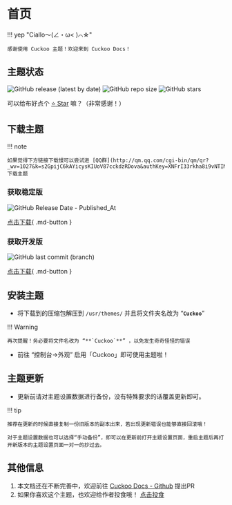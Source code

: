 # 首页

!!! yep "Ciallo～(∠・ω< )⌒☆"

    感谢使用 Cuckoo 主题！欢迎来到 Cuckoo Docs！

## 主题状态

![GitHub release (latest by date)](https://img.shields.io/github/v/release/bhaoo/cuckoo?color=%23526cfe&style=for-the-badge)
![GitHub repo size](https://img.shields.io/github/repo-size/bhaoo/cuckoo?color=%23526cfe&style=for-the-badge)
![GitHub stars](https://img.shields.io/github/stars/bhaoo/cuckoo?color=%23526cfe&style=for-the-badge)

可以给布好点个 [:star: Star](https://github.com/bhaoo/Cuckoo/) 嘛？（非常感谢！）

## 下载主题

!!! note

    如果觉得下方链接下载慢可以尝试进 [QQ群](http://qm.qq.com/cgi-bin/qm/qr?_wv=1027&k=s2GpijC6kAYicysKIUoV87cckdzRDova&authKey=XNFrI33rkha8i9vNTIMLCzqN9fCphaARFlptIb9cKB0PhwdC6fWIDn90MVi8JrfX&noverify=0&group_code=943195145) 下载主题

### 获取稳定版

![GitHub Release Date - Published_At](https://img.shields.io/github/release-date/bhaoo/Cuckoo?color=%23526cfe&style=for-the-badge)

[点击下载](https://github.com/bhaoo/Cuckoo/releases/latest/download/Cuckoo.zip){ .md-button }

### 获取开发版

![GitHub last commit (branch)](https://img.shields.io/github/last-commit/bhaoo/Cuckoo/develop?color=%23526cfe&style=for-the-badge)

[点击下载](https://github.com/bhaoo/Cuckoo/releases/download/Dev/Cuckoo-Dev.zip){ .md-button }

## 安装主题

- 将下载到的压缩包解压到 `/usr/themes/` 并且将文件夹名改为 “**`Cuckoo`**”

!!! Warning

    再次提醒！务必要将文件名改为 “**`Cuckoo`**” ，以免发生奇奇怪怪的错误

- 前往 “控制台->外观” 启用「Cuckoo」即可使用主题啦！

## 主题更新

- 更新前请对主题设置数据进行备份，没有特殊要求的话覆盖更新即可。

!!! tip

    推荐在更新的时候直接复制一份旧版本的副本出来，若出现更新错误也能够直接回滚哦！

    对于主题设置数据也可以选择“手动备份”，即可以在更新前打开主题设置页面，重启主题后再打开新版本的主题设置页面一对一的抄过去。

## 其他信息

1. 本文档还在不断完善中，欢迎前往 [Cuckoo Docs - Github](https://github.com/bhaoo/Cuckoo-Docs) 提出PR
2. 如果你喜欢这个主题，也欢迎给作者投食哦！ [点击投食](https://afdian.net/@bhaoo)


